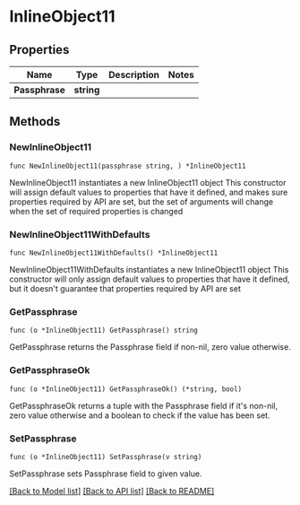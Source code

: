 # InlineObject11

## Properties

Name | Type | Description | Notes
------------ | ------------- | ------------- | -------------
**Passphrase** | **string** |  | 

## Methods

### NewInlineObject11

`func NewInlineObject11(passphrase string, ) *InlineObject11`

NewInlineObject11 instantiates a new InlineObject11 object
This constructor will assign default values to properties that have it defined,
and makes sure properties required by API are set, but the set of arguments
will change when the set of required properties is changed

### NewInlineObject11WithDefaults

`func NewInlineObject11WithDefaults() *InlineObject11`

NewInlineObject11WithDefaults instantiates a new InlineObject11 object
This constructor will only assign default values to properties that have it defined,
but it doesn't guarantee that properties required by API are set

### GetPassphrase

`func (o *InlineObject11) GetPassphrase() string`

GetPassphrase returns the Passphrase field if non-nil, zero value otherwise.

### GetPassphraseOk

`func (o *InlineObject11) GetPassphraseOk() (*string, bool)`

GetPassphraseOk returns a tuple with the Passphrase field if it's non-nil, zero value otherwise
and a boolean to check if the value has been set.

### SetPassphrase

`func (o *InlineObject11) SetPassphrase(v string)`

SetPassphrase sets Passphrase field to given value.



[[Back to Model list]](../README.md#documentation-for-models) [[Back to API list]](../README.md#documentation-for-api-endpoints) [[Back to README]](../README.md)


